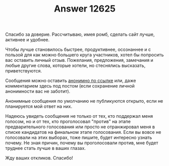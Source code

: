 ﻿---
title: "Answer 12625"
se.owner.user_id: 176217
se.owner.display_name: "αλεχολυτ"
se.owner.link: "https://ru.meta.stackoverflow.com/users/176217/%ce%b1%ce%bb%ce%b5%cf%87%ce%bf%ce%bb%cf%85%cf%84"
se.answer_id: 12625
se.question_id: 12597
se.post_type: answer
se.is_accepted: False
---
<p>Спасибо за доверие. Рассчитываю, имея ромб, сделать сайт лучше, активнее и удобнее.</p>
<p>Чтобы лучше становилось быстрее, продуктивнее, осознаннее и с пользой для как можно большего круга участников, хотел бы попросить вас оставить личный отзыв. Пожелания, предложения, замечания и любые другие слова, которые хотели, но стеснялись высказать, приветствуются.</p>
<p>Сообщения можно оставить <a href="https://tellonym.me/user.9506949" rel="nofollow noreferrer">анонимно по ссылке</a> или, даже комментарием здесь под постом (если сохранение личной анонимности вас не заботит).</p>
<p>Анонимные сообщения по умолчанию не публикуются открыто, если не планируется мой ответ на них.</p>
<p>Надеюсь увидеть сообщения не только от тех, кто поддержал меня голосом, но и от тех, кто проголосовал &quot;против&quot; на этапе предварительного голосования или просто не отранжировал меня в списке кандидатов на финальном этапе голосования. Если вы вовсе не голосовали на этих выборах, тоже пишите, будет интересно узнать почему. Не зная причин, почему вы проголосовали против, мне будет труднее стать лучше в ваших глазах.</p>
<p>Жду ваших откликов. Спасибо!</p>
